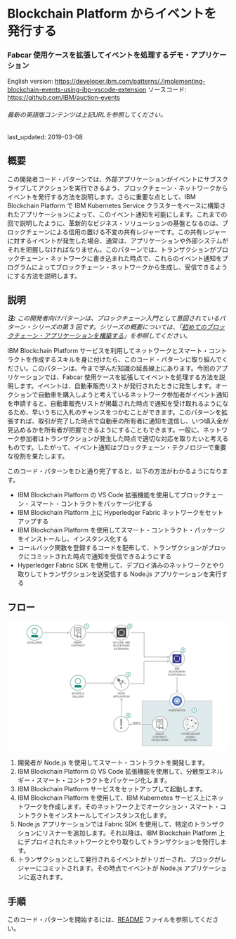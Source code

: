 # Blockchain Platform からイベントを発行する

### Fabcar 使用ケースを拡張してイベントを処理するデモ・アプリケーション

English version: https://developer.ibm.com/patterns/./implementing-blockchain-events-using-ibp-vscode-extension
  ソースコード: https://github.com/IBM/auction-events

###### 最新の英語版コンテンツは上記URLを参照してください。
last_updated: 2019-03-08

 ## 概要

この開発者コード・パターンでは、外部アプリケーションがイベントにサブスクライブしてアクションを実行できるよう、ブロックチェーン・ネットワークからイベントを発行する方法を説明します。さらに重要な点として、IBM Blockchain Platform で IBM Kubernetes Service クラスターをベースに構築されたアプリケーションによって、このイベント通知を可能にします。これまでの回で説明したように、革新的なビジネス・ソリューションの基盤となるのは、ブロックチェーンによる信用の置ける不変の共有レジャーです。この共有レジャーに対するイベントが発生した場合、通常は、アプリケーションや外部システムがそれを把握しなければなりません。このパターンでは、トランザクションがブロックチェーン・ネットワークに書き込まれた時点で、これらのイベント通知をプログラムによってブロックチェーン・ネットワークから生成し、受信できるようにする方法を説明します。

## 説明

_**注:** この開発者向けパターンは、ブロックチェーン入門として意図されているパターン・シリーズの第 3 回です。シリーズの概要については、「[初めてのブロックチェーン・アプリケーションを構築する]( https://www.ibm.com/developerworks/jp/library/code-pattern-series-build-your-first-blockchain-application/)」を参照してください。_

IBM Blockchain Platform サービスを利用してネットワークとスマート・コントラクトを作成するスキルを身に付けたら、このコード・パターンに取り組んでください。このパターンは、今まで学んだ知識の延長線上にあります。今回のアプリケーションでは、Fabcar 使用ケースを拡張してイベントを処理する方法を説明します。イベントは、自動車販売リストが発行されたときに発生します。オークションで自動車を購入しようと考えているネットワーク参加者がイベント通知を申請すると、自動車販売リストが掲載された時点で通知を受け取れるようになるため、早いうちに入札のチャンスをつかむことができます。このパターンを拡張すれば、取引が完了した時点で自動車の所有者に通知を送信し、いつ頃入金が見込めるかを所有者が把握できるようにすることもできます。一般に、ネットワーク参加者はトランザクションが発生した時点で適切な対応を取りたいと考えるものです。したがって、イベント通知はブロックチェーン・テクノロジーで重要な役割を果たします。

このコード・パターンをひと通り完了すると、以下の方法がわかるようになります。

* IBM Blockchain Platform の VS Code 拡張機能を使用してブロックチェーン・スマート・コントラクトをパッケージ化する
* IBM Blockchain Platform 上に Hyperledger Fabric ネットワークをセットアップする
* IBM Blockchain Platform を使用してスマート・コントラクト・パッケージをインストールし、インスタンス化する
* コールバック関数を登録するコードを配布して、トランザクションがブロックにコミットされた時点で通知を受信できるようにする
* Hyperledger Fabric SDK を使用して、デプロイ済みのネットワークとやり取りしてトランザクションを送受信する Node.js アプリケーションを実行する

## フロー

![フロー](./images/arch.png)

1. 開発者が Node.js を使用してスマート・コントラクトを開発します。
1. IBM Blockchain Platform の VS Code 拡張機能を使用して、分散型エネルギー・スマート・コントラクトをパッケージ化します。
1. IBM Blockchain Platform サービスをセットアップして起動します。
1. IBM Blockchain Platform を使用して、IBM Kubernetes サービス上にネットワークを作成します。そのネットワーク上でオークション・スマート・コントラクトをインストールしてインスタンス化します。
1. Node.js アプリケーションでは Fabric SDK を使用して、特定のトランザクションにリスナーを追加します。それ以降は、IBM Blockchain Platform 上にデプロイされたネットワークとやり取りしてトランザクションを発行します。
1. トランザクションとして発行されるイベントがトリガーされ、ブロックがレジャーにコミットされます。その時点でイベントが Node.js アプリケーションに返されます。

## 手順

このコード・パターンを開始するには、[README](https://github.com/IBM/auction-events/blob/master/README.md) ファイルを参照してください。
